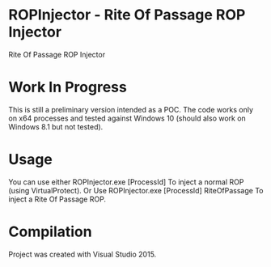 # ROPInjector - Rite Of Passage ROP Injector
Rite Of Passage ROP Injector

# Work In Progress
This is still a preliminary version intended as a POC. The code works only on x64 processes and tested against Windows 10 (should also work on Windows 8.1 but not tested).

# Usage
You can use either
ROPInjector.exe [ProcessId]
To inject a normal ROP (using VirtualProtect).
Or Use
ROPInjector.exe [ProcessId] RiteOfPassage
To inject a Rite Of Passage ROP.

# Compilation
Project was created with Visual Studio 2015.
